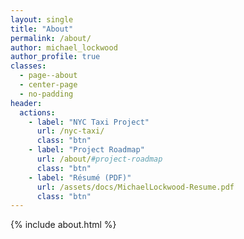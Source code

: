 ```yaml
---
layout: single
title: "About"
permalink: /about/
author: michael_lockwood
author_profile: true
classes: 
  - page--about
  - center-page
  - no-padding
header:
  actions:
    - label: "NYC Taxi Project"
      url: /nyc-taxi/
      class: "btn"
    - label: "Project Roadmap"
      url: /about/#project-roadmap
      class: "btn"
    - label: "Résumé (PDF)"
      url: /assets/docs/MichaelLockwood-Resume.pdf
      class: "btn"
---
```


{% include about.html %}


